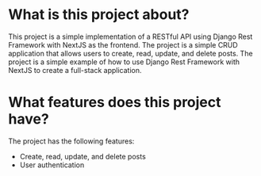 # What is this project about?
This project is a simple implementation of a RESTful API using Django Rest Framework with NextJS as the frontend. The project is a simple CRUD application that allows users to create, read, update, and delete posts. The project is a simple example of how to use Django Rest Framework with NextJS to create a full-stack application.

# What features does this project have?
The project has the following features:
- Create, read, update, and delete posts
- User authentication